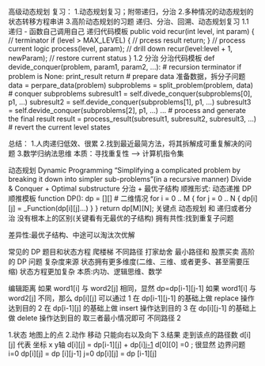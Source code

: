 高级动态规划
复习：
1.动态规划复习；附带递归，分治
2.多种情况的动态规划的状态转移方程串讲
3.高阶动态规划的习题
递归、分治、回溯、动态规划复习
1.1 递归 - 函数自己调用自己
递归代码模板
public void recur(int level, int param) {
    // terminator
    if (level > MAX_LEVEL) {
        // prcess result
        return;
    }
    // process current logic
    process(level, param);
    // drill down
    recur(level:level + 1, newParam);
    // restore current status
}
1.2 分治
分治代码模板
def devide_conquer(problem, param1, param2, ...):
    # recursion terminator
    if problem is None:
        print_result
        return
    # prepare data  准备数据，拆分子问题
    data = perpare_data(problem)
    subproblems = split_problem(problem, data)
    # conquer subproblems
    subresult1 = self.divede_conquer(subproblems[0], p1, ...)
    subresult2 = self.devide_conquer(subproblems[1], p1, ...)
    subresult3 = self.devide_conquer(subproblems[2], p1, ...)
    ...
    # process and generate the final result
    result = process_result(subresult1, subresult2, subresult3, ...)
    # revert the current level states

总结：
1.人肉递归低效、很累
2.找到最近最简方法，将其拆解成可重复解决的问题
3.数学归纳法思维
本质：寻找重复性 --> 计算机指令集


动态规划 Dynamic Programming
“Simplifying a complicated problem by breaking it down into simpler sub-problems”(in a recursive manner)
Divide & Conquer + Optimal substructure 分治 + 最优子结构
顺推形式: 动态递推
DP 顺推模板
function DP():
    dp = [][] # 二维情况
    for i = 0 .. M {
        for j = 0 .. N {
            dp[i][j] = _Function(dp[i][j]...)
        }
    }
    return dp[M][N];
关键点
动态规划 和 递归或者分治 没有根本上的区别(关键看有无最优的子结构) 拥有共性:找到重复子问题

差异性:最优子结构、中途可以淘汰次优解

常见的 DP 题目和状态方程
爬楼梯
不同路径
打家劫舍
最小路径和
股票买卖
高阶的 DP 问题
复杂度来源
状态拥有更多维度(二维、三维、或者更多、甚至需要压缩)
状态方程更加复杂
本质:内功、逻辑思维、数学

编辑距离
如果 word1[i] 与 word2[j] 相同，显然 dp=dp[i-1][j-1]
如果 word1[i] 与 word2[j] 不同，那么 dp[i][j] 可以通过
1 在 dp[i-1][j-1] 的基础上做 replace 操作达到目的
2 在 dp[i-1][j] 的基础上做 insert 操作达到目的
3 在 dp[i][j-1] 的基础上做 delete 操作达到目的
取三者最小情况即可
不同路径 2 

1.状态 地图上的点
2.动作 移动  只能向右以及向下
3.结果 走到该点的路径数
d[i][j] 代表 坐标 x y轴 
d[i][j] = dp[i-1][j] + dp[i][j-1](i>=1,j>=1)
d[0][0] =0 ;
很显然  边界问题
i=0 dp[i][j] = dp [i][j-1]
j=0 dp[i][j] = dp [i-1][j]




